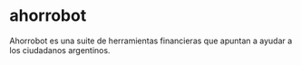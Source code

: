 # ahorrobot
Ahorrobot es una suite de herramientas financieras que apuntan a ayudar a los ciudadanos argentinos.
